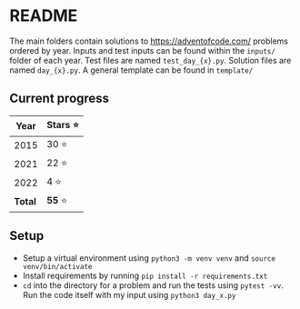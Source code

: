 # README
The main folders contain solutions to https://adventofcode.com/ problems ordered by year. Inputs and test inputs can be found within the `inputs/` folder of each year. Test files are named `test_day_{x}.py`. Solution files are named `day_{x}.py`. A general template can be found in `template/`

## Current progress

|Year| Stars ⭐|
|----|--------|
|2015| 30 ⭐ |
|2021|22 ⭐    |
|2022| 4 ⭐    |
|**Total**|**55** ⭐ |

## Setup 

- Setup a virtual environment using `python3 -m venv venv` and `source venv/bin/activate` 
- Install requirements by running `pip install -r requirements.txt`
- `cd` into the directory for a problem and run the tests using `pytest -vv`. Run the code itself with my input using `python3 day_x.py` 
